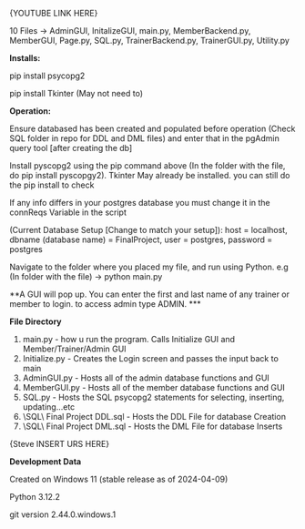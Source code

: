 {YOUTUBE LINK HERE}

10 Files -> AdminGUI, InitalizeGUI, main.py, MemberBackend.py, MemberGUI, Page.py, SQL.py, TrainerBackend.py, TrainerGUI.py, Utility.py

**Installs:**

pip install psycopg2

pip install Tkinter (May not need to)

**Operation:**

Ensure databased has been created and populated before operation (Check SQL folder in repo for DDL and DML files) and enter that in the pgAdmin query tool [after creating the db]

Install pyscopg2 using the pip command above (In the folder with the file, do pip install pyscopgy2). Tkinter May already be installed. you can still do the pip install to check

If any info differs in your postgres database you must change it in the connReqs Variable in the script

(Current Database Setup [Change to match your setup]): host = localhost, dbname (database name) = FinalProject, user = postgres, password = postgres

Navigate to the folder where you placed my file, and run using Python. e.g (In folder with the file) -> python main.py

**A GUI will pop up. You can enter the first and last name of any trainer or member to login. to access admin type ADMIN. ***

**File Directory**
1. main.py - how u run the program. Calls Initialize GUI and Member/Trainer/Admin GUI
2. Initialize.py - Creates the Login screen and passes the input back to main
3. AdminGUI.py - Hosts all of the admin database functions and GUI
4. MemberGUI.py - Hosts all of the member database functions and GUI
5. SQL.py - Hosts the SQL psycopg2 statements for selecting, inserting, updating...etc
6. \SQL\ Final Project DDL.sql - Hosts the DDL File for database Creation
7. \SQL\ Final Project DML.sql - Hosts the DML File for database Inserts

{Steve INSERT URS HERE}

**Development Data**

Created on Windows 11 (stable release as of 2024-04-09)

Python 3.12.2

git version 2.44.0.windows.1
